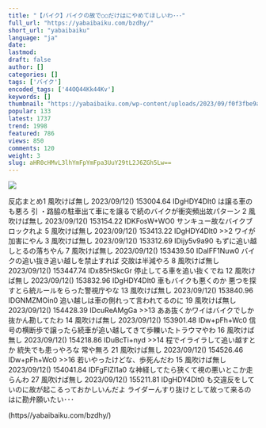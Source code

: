 ```yaml
---
title: "【バイク】バイクの故で○○だけはにやめてほしいわ･･･"
full_url: "https://yabaibaiku.com/bzdhy/"
short_url: "yabaibaiku"
language: "ja"
date: 
lastmod: 
draft: false
author: []
categories: []
tags: ['バイク']
encoded_tags: ['44OQ44Kk44Kv']
keywords: []
thumbnail: "https://yabaibaiku.com/wp-content/uploads/2023/09/f0f3fbe9ae5b723bf7d7a1a5197ddd84.jpg"
popular: 133
latest: 1737
trend: 1998
featured: 786
views: 850
comments: 120
weight: 3
slug: aHR0cHMvL3lhYmFpYmFpa3UuY29tL2J6ZGh5Lw==
---
```


![](https://yabaibaiku.com/wp-content/uploads/2023/09/f0f3fbe9ae5b723bf7d7a1a5197ddd84.jpg)

反応まとめ1 風吹けば無し 2023/09/12() 153004.64 IDgHDY4Dlt0 は譲る車のも悪ろ 引 ・路脇の駐車出て車にを譲るで続のバイクが衝突頻出故パターン 2 風吹けば無し 2023/09/12() 153154.22 IDKFosW+WO0 サンキュー故なバイクブロックれよ 5 風吹けば無し 2023/09/12() 153413.22 IDgHDY4Dlt0 >>2 ワイが加害にやん 3 風吹けば無し 2023/09/12() 153312.69 IDijy5v9a90 もずに追い越しとるの落ちやん 7 風吹けば無し 2023/09/12() 153439.50 IDaIFF1Nuw0 バイクの追い抜き追い越しを禁止すれば 交故は半減やろ 8 風吹けば無し 2023/09/12() 153447.74 IDx85HSkcGr 停止してる車を追い抜くでね 12 風吹けば無し 2023/09/12() 153832.96 IDgHDY4Dlt0 車もバイクも悪くのか 悪つを探すとら統ルールをらった警視庁やな 13 風吹けば無し 2023/09/12() 153840.96 IDGNMZMOin0 追い越しは車の側れって言われてるのに 19 風吹けば無し 2023/09/12() 154428.39 IDcuReAMgGa >>13 ああ抜くかワイはバイクでしか抜かん勘してたわ 14 風吹けば無し 2023/09/12() 153901.48 IDw+pFh+Wc0 信号の横断歩で譲ったら続車が追い越してきて歩轢いたトラウマやわ 16 風吹けば無し 2023/09/12() 154218.86 IDuBcTi+nyd >>14 程でイライラして追い越すとか 統失でも患っやろな 常や無ろ 21 風吹けば無し 2023/09/12() 154526.46 IDw+pFh+Wc0 >>16 若いやったけどな、歩死んだわ 15 風吹けば無し 2023/09/12() 154041.84 IDFgFIZI1a0 な神経してたら狭くて視の悪いとこか走らんわ 27 風吹けば無し 2023/09/12() 155211.81 IDgHDY4Dlt0 も交違反をしていのに故が起こるっておかしいんだよ ライダーんすり抜けとして故って来るのはに勘弁願いたい･･･

(https//yabaibaiku.com/bzdhy/)
